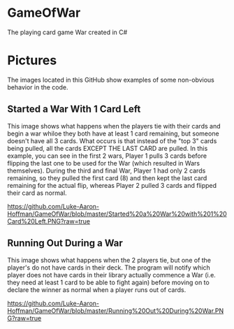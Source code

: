 # GameOfWar
The playing card game War created in C#

# Pictures
The images located in this GitHub show examples of some non-obvious behavior in the code.

## Started a War With 1 Card Left
This image shows what happens when the players tie with their cards and begin a war whiloe they both have at least 1 card remaining, but someone doesn't have all 3 cards. What occurs is that instead of the "top 3" cards being pulled, all the cards EXCEPT THE LAST CARD are pulled. In this example, you can see in the first 2 wars, Player 1 pulls 3 cards before flipping the last one to be used for the War (which resulted in Wars themselves). During the third and final War, Player 1 had only 2 cards remaining, so they pulled the first card (8) and then kept the last card remaining for the actual flip, whereas Player 2 pulled 3 cards and flipped their card as normal.

https://github.com/Luke-Aaron-Hoffman/GameOfWar/blob/master/Started%20a%20War%20with%201%20Card%20Left.PNG?raw=true

## Running Out During a War
This image shows what happens when the 2 players tie, but one of the player's do not have cards in their deck. The program will notify which player does not have cards in their library actually commence a War (i.e. they need at least 1 card to be able to fight again) before moving on to declare the winner as normal when a player runs out of cards.

https://github.com/Luke-Aaron-Hoffman/GameOfWar/blob/master/Running%20Out%20During%20War.PNG?raw=true

